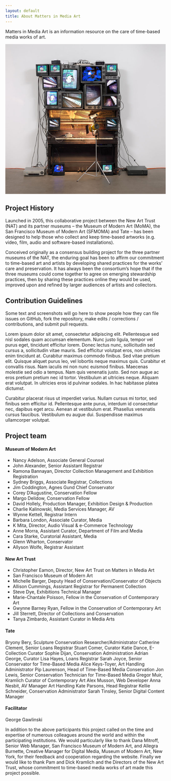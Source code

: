 ```yaml
---
layout: default
title: About Matters in Media Art
---
```




<section id="about" class="section scrollspy" markdown="1">

<span class="flow-text">
Matters in Media Art is an information resource on the care of time-based media works of art.
</span>

![](img/paik.jpg)

</section>



<section id="project-history" class="section scrollspy" markdown="1">

## Project History

Launched in 2005, this collaborative project between the New Art Trust (NAT) and its partner museums – the Museum of Modern Art (MoMA), the San Francisco Museum of Modern Art (SFMOMA) and Tate – has been designed to help those who collect and keep time-based artworks (e.g. video, film, audio and software-based installations).

Conceived originally as a consensus building project for the three partner museums of the NAT, the enduring goal has been to affirm our commitment to time-based art and artists by developing shared practices for the works’ care and preservation. It has always been the consortium’s hope that if the three museums could come together to agree on emerging stewardship practices, then by sharing these practices online they would be used, improved upon and refined by larger audiences of artists and collectors. 
</section>



<section id="contribution-guidelines" class="section scrollspy" markdown="1">

## Contribution Guidelines

Some text and screenshots will go here to show people how they can file issues on GitHub, fork the repository, make edits / corrections / contributions, and submit pull requests.

Lorem ipsum dolor sit amet, consectetur adipiscing elit. Pellentesque sed nisl sodales quam accumsan elementum. Nunc justo ligula, tempor vel purus eget, tincidunt efficitur lorem. Donec lectus nunc, sollicitudin sed cursus a, sollicitudin vitae mauris. Sed efficitur volutpat eros, non ultricies enim tincidunt at. Curabitur maximus commodo finibus. Sed vitae pretium elit. Quisque aliquet purus leo, vel lobortis neque maximus quis. Curabitur et convallis risus. Nam iaculis mi non nunc euismod finibus. Maecenas molestie sed odio a tempus. Nam quis venenatis justo. Sed non augue ac eros pretium pretium nec id tortor. Vestibulum at ultricies neque. Aliquam erat volutpat. In ultricies eros id pulvinar sodales. In hac habitasse platea dictumst.

Curabitur placerat risus ut imperdiet varius. Nullam cursus mi tortor, sed finibus sem efficitur id. Pellentesque ante purus, interdum id consectetur nec, dapibus eget arcu. Aenean at vestibulum erat. Phasellus venenatis cursus faucibus. Vestibulum eu augue dui. Suspendisse maximus ullamcorper volutpat.

</section>




<section id="the-team" class="section scrollspy" markdown="1">

## Project team

#### Museum of Modern Art

* Nancy Adelson, Associate General Counsel
* John Alexander, Senior Assistant Registrar
* Ramona Bannayan, Director Collection Management and Exhibition Registration
* Sydney Briggs, Associate Registrar, Collections
* Jim Coddington, Agnes Gund Chief Conservator
* Corey D’Augustine, Conservation Fellow
* Margo Delidow, Conservation Fellow
* David Hollely, Production Manager, Exhibition Design & Production
* Charlie Kalinowski, Media Services Manager, AV
* Wynne Kettell, Registrar Intern
* Barbara London, Associate Curator, Media
* K Mita, Director, Audio Visual & e-Commerce Technology
* Anne Morra, Assistant Curator, Department of Film and Media
* Cara Starke, Curatorial Assistant, Media
* Glenn Wharton, Conservator
* Allyson Wolfe, Registrar Assistant

#### New Art Trust
* Christopher Eamon, Director, New Art Trust on Matters in Media Art
* San Francisco Museum of Modern Art
* Michelle Barger, Deputy Head of Conservation/Conservator of Objects
* Allison Cummings, Assistant Registrar for Permanent Collection
* Steve Dye, Exhibitions Technical Manager
* Marie-Chantale Poisson, Fellow in the Conservation of Contemporary Art
* Gwynne Barney Ryan, Fellow in the Conservation of Contemporary Art
* Jill Sterrett, Director of Collections and Conservation
* Tanya Zimbardo, Assistant Curator in Media Arts

#### Tate
Bryony Bery, Sculpture Conservation Researcher/Administrator
Catherine Clement, Senior Loans Registrar
Stuart Comer, Curator
Katie Dance, E-Collection Curator
Sophie Dijan, Conservation Administration
Adrian George, Curator
Lisa Hayes, Loans Registrar
Sarah Joyce, Senior Conservator for Time-Based Media
Alice Keys-Toyer, Art Handling Administrator
Pip Laurenson, Head of Time-Based Media Conservation
Jon Lewis, Senior Conservation Technician for Time-Based Media
Gregor Muir, Kramlich Curator of Contemporary Art
Alex Musson, Web Developer
Anna Nesbit, AV Manager Art Handling
Kate Parsons, Head Registrar
Kellie Schneider, Conservation Administrator
Sarah Tinsley, Senior Digital Content Manager

#### Facilitator
George Gawlinski

In addition to the above participants this project called on the time and expertise of numerous colleagues around the world and within the participating institutions. We would particularly like to thank Dana Mitroff, Senior Web Manager, San Francisco Museum of Modern Art, and Allegra Burnette, Creative Manager for Digital Media, Museum of Modern Art, New York, for their feedback and cooperation regarding the website. Finally we would like to thank Pam and Dick Kramlich and the Directors of the New Art Trust, whose commitment to time-based media works of art made this project possible.

</section>